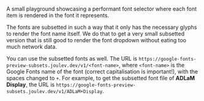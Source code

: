 A small playground showcasing a performant font selector where each font item is rendered in the font it represents.

The fonts are subsetted in such a way that it only has the necessary glyphs to render the font name itself. We do that to get a very small subsetted version that is still good to render the font dropdown without eating too much network data.

You can use the subsetted fonts as well. The URL is `https://google-fonts-preview-subsets.joulev.dev/v1/<font-name>`, where `<font-name>` is the Google Fonts name of the font (correct capitalisation is important!), with the spaces changed to `+`. For example, to get the subsetted font file of **ADLaM Display**, the URL is `https://google-fonts-preview-subsets.joulev.dev/v1/ADLaM+Display`.
